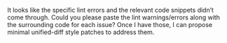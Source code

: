 It looks like the specific lint errors and the relevant code snippets didn’t come through. Could you please paste the lint warnings/errors along with the surrounding code for each issue? Once I have those, I can propose minimal unified-diff style patches to address them.